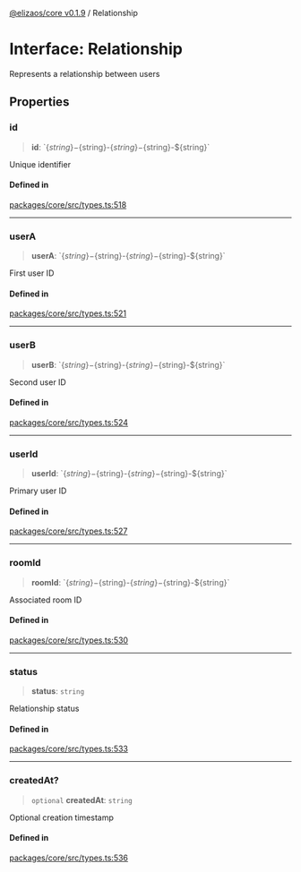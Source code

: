 [@elizaos/core v0.1.9](../index.md) / Relationship

# Interface: Relationship

Represents a relationship between users

## Properties

### id

> **id**: \`$\{string\}-$\{string\}-$\{string\}-$\{string\}-$\{string\}\`

Unique identifier

#### Defined in

[packages/core/src/types.ts:518](https://github.com/abilmansuryeshmuratov/tutorial_agent/blob/main/packages/core/src/types.ts#L518)

***

### userA

> **userA**: \`$\{string\}-$\{string\}-$\{string\}-$\{string\}-$\{string\}\`

First user ID

#### Defined in

[packages/core/src/types.ts:521](https://github.com/abilmansuryeshmuratov/tutorial_agent/blob/main/packages/core/src/types.ts#L521)

***

### userB

> **userB**: \`$\{string\}-$\{string\}-$\{string\}-$\{string\}-$\{string\}\`

Second user ID

#### Defined in

[packages/core/src/types.ts:524](https://github.com/abilmansuryeshmuratov/tutorial_agent/blob/main/packages/core/src/types.ts#L524)

***

### userId

> **userId**: \`$\{string\}-$\{string\}-$\{string\}-$\{string\}-$\{string\}\`

Primary user ID

#### Defined in

[packages/core/src/types.ts:527](https://github.com/abilmansuryeshmuratov/tutorial_agent/blob/main/packages/core/src/types.ts#L527)

***

### roomId

> **roomId**: \`$\{string\}-$\{string\}-$\{string\}-$\{string\}-$\{string\}\`

Associated room ID

#### Defined in

[packages/core/src/types.ts:530](https://github.com/abilmansuryeshmuratov/tutorial_agent/blob/main/packages/core/src/types.ts#L530)

***

### status

> **status**: `string`

Relationship status

#### Defined in

[packages/core/src/types.ts:533](https://github.com/abilmansuryeshmuratov/tutorial_agent/blob/main/packages/core/src/types.ts#L533)

***

### createdAt?

> `optional` **createdAt**: `string`

Optional creation timestamp

#### Defined in

[packages/core/src/types.ts:536](https://github.com/abilmansuryeshmuratov/tutorial_agent/blob/main/packages/core/src/types.ts#L536)
